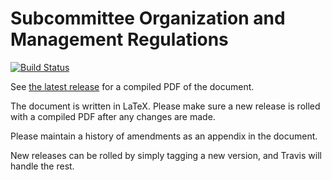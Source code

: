 # Subcommittee Organization and Management Regulations
[![Build Status](https://travis-ci.com/gozzarda/subcommittee_regulations.svg?branch=master)](https://travis-ci.com/gozzarda/subcommittee_regulations)

See [the latest release](../../releases/latest) for a compiled PDF of the document.

The document is written in LaTeX. Please make sure a new release is rolled with a compiled PDF after any changes are made.

Please maintain a history of amendments as an appendix in the document.

New releases can be rolled by simply tagging a new version, and Travis will handle the rest.
